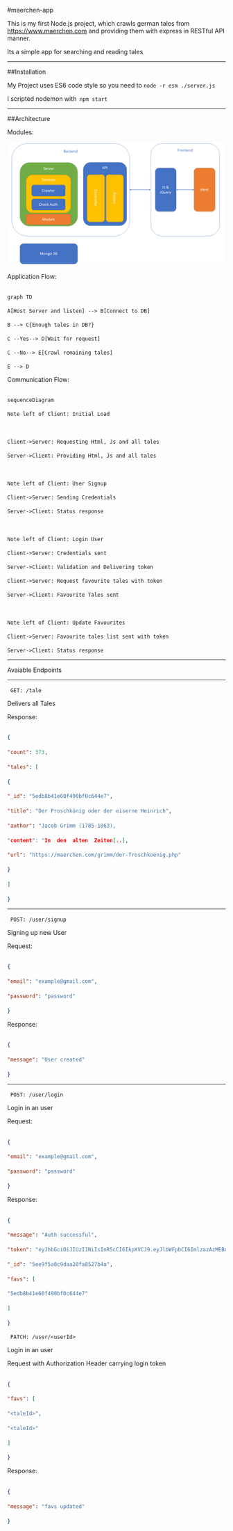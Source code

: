 
#maerchen-app

  
  
  

This is my first Node.js project, which crawls german tales from https://www.maerchen.com and providing them with express in RESTful API manner.

Its a simple app for searching and reading tales

  

----------

##Installation

  

My Project uses ES6 code style so you need to ``` node -r esm ./server.js ```

I scripted nodemon with``` npm start```

----------

  
  

##Architecture

  

Modules:

![Architecture](https://github.com/isk030/maerchen-app/raw/master/m%C3%A4rchen-app-arch.png)

  

Application Flow:

  

```mermaid

graph TD

A[Host Server and listen] --> B[Connect to DB]

B --> C{Enough tales in DB?}

C --Yes--> D[Wait for request]

C --No--> E[Crawl remaining tales]

E --> D

```

  

Communication Flow:

  

```mermaid

sequenceDiagram

Note left of Client: Initial Load

  

Client->Server: Requesting Html, Js and all tales

Server->Client: Providing Html, Js and all tales

  

Note left of Client: User Signup

Client->Server: Sending Credentials

Server->Client: Status response

  

Note left of Client: Login User

Client->Server: Credentials sent

Server->Client: Validation and Delivering token

Client->Server: Request favourite tales with token

Server->Client: Favourite Tales sent

  

Note left of Client: Update Favourites

Client->Server: Favourite tales list sent with token

Server->Client: Status response

```

  
  

----------

Avaiable Endpoints

-------------

``` GET: /tale```

Delivers all Tales

  

Response:

```json

{

"count": 373,

"tales": [

{

"_id": "5edb8b41e60f490bf0c644e7",

"title": "Der Froschkönig oder der eiserne Heinrich",

"author": "Jacob Grimm (1785-1863),

"content": "In  den  alten  Zeiten[..],

"url": "https://maerchen.com/grimm/der-froschkoenig.php"

}

]

}

```

  
  

----------

  
  

``` POST: /user/signup```

Signing up new User

  

Request:

```json

{

"email": "example@gmail.com",

"password": "password"

}

```

Response:

```json

{

"message": "User created"

}

```

  

----------

``` POST: /user/login```

Login in an user

  

Request:

```json

{

"email": "example@gmail.com",

"password": "password"

}

```

Response:

```json

{

"message": "Auth successful",

"token": "eyJhbGciOiJIUzI1NiIsInR5cCI6IkpXVCJ9.eyJlbWFpbCI6ImlzazAzMEBnbWFpbC5jb20iLCJ1c2VySWQiOiI1ZWU5ZjVhMGM5ZGFhMjBmYTg1MjdiNGEiLCJpYXQiOjE1OTMwMDY1MjksImV4cCI6MTU5MzAxMDEyOX0.FQ28okybq35_YNWRZmiYI4eP8YOCgX1P29J1Z8FAAys",

"_id": "5ee9f5a0c9daa20fa8527b4a",

"favs": [

"5edb8b41e60f490bf0c644e7"

]

}

```

  

``` PATCH: /user/<userId>```

Login in an user

  

Request with Authorization Header carrying login token

```json

{

"favs": [

"<taleId>",

"<taleId>"

]

}

```

Response:

```json

{

"message": "favs updated"

}

```
